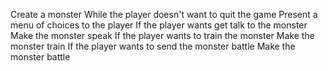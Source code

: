 Create a monster
While the player doesn't want to quit the game
    Present a menu of choices to the player
    If the player wants get talk to the monster
        Make the monster speak
    If the player wants to train the monster
        Make the monster train
    If the player wants to send the monster battle
        Make the monster battle